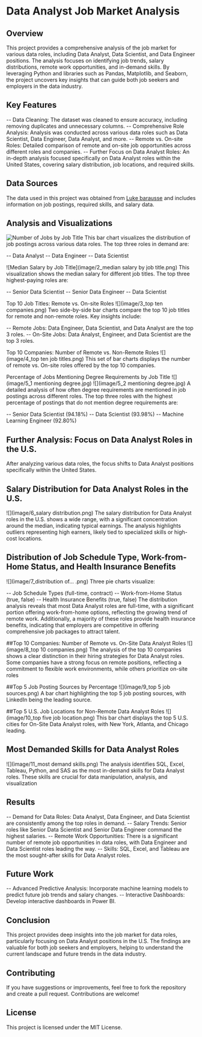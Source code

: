 # Data Analyst Job Market Analysis

## Overview
This project provides a comprehensive analysis of the job market for various data roles, including Data Analyst, Data Scientist, and Data Engineer positions. The analysis focuses on identifying job trends, salary distributions, remote work opportunities, and in-demand skills. By leveraging Python and libraries such as Pandas, Matplotlib, and Seaborn, the project uncovers key insights that can guide both job seekers and employers in the data industry.


## Key Features
-- Data Cleaning: The dataset was cleaned to ensure accuracy, including removing duplicates and unnecessary columns.
-- Comprehensive Role Analysis: Analysis was conducted across various data roles such as Data Scientist, Data Engineer, Data Analyst, and more.
-- Remote vs. On-site Roles: Detailed comparison of remote and on-site job opportunities across different roles and companies.
-- Further Focus on Data Analyst Roles: An in-depth analysis focused specifically on Data Analyst roles within the United States, covering salary distribution, job locations, and required skills.


## Data Sources
The data used in this project was obtained from  [Luke barausse](https://huggingface.co/datasets/lukebarousse/data_jobs)
 and includes information on job postings, required skills, and salary data.


## Analysis and Visualizations

![Number of Jobs by Job Title]("https://github.com/pirsarandib/python_project_data_jobs/blob/main/image/1_number%20of%20jobs%20by%20job%20title.pn")
This bar chart visualizes the distribution of job postings across various data roles. The top three roles in demand are:

-- Data Analyst
-- Data Engineer
-- Data Scientist


![Median Salary by Job Title](image/2_median salary by job title.png)
This visualization shows the median salary for different job titles. The top three highest-paying roles are:

-- Senior Data Scientist
-- Senior Data Engineer
-- Data Scientist

Top 10 Job Titles: Remote vs. On-site Roles
![](image/3_top ten companies.png)
Two side-by-side bar charts compare the top 10 job titles for remote and non-remote roles. Key insights include:

-- Remote Jobs: Data Engineer, Data Scientist, and Data Analyst are the top 3 roles.
-- On-Site Jobs: Data Analyst, Engineer, and Data Scientist are the top 3 roles.


Top 10 Companies: Number of Remote vs. Non-Remote Roles
![](image/4_top ten job titles.png)
This set of bar charts displays the number of remote vs. On-site roles offered by the top 10 companies.


Percentage of Jobs Mentioning Degree Requirements by Job Title
![](image/5_1 mentioning degree.jpg)
![](image/5_2 mentioning degree.jpg)
A detailed analysis of how often degree requirements are mentioned in job postings across different roles. The top three roles with the highest percentage of postings that do not mention degree requirements are:

-- Senior Data Scientist (94.18%)
-- Data Scientist (93.98%)
-- Machine Learning Engineer (92.80%)

## Further Analysis: Focus on Data Analyst Roles in the U.S.

After analyzing various data roles, the focus shifts to Data Analyst positions specifically within the United States.


## Salary Distribution for Data Analyst Roles in the U.S.
![](image/6_salary distribution.png)
The salary distribution for Data Analyst roles in the U.S. shows a wide range, with a significant concentration around the median, indicating typical earnings. The analysis highlights outliers representing high earners, likely tied to specialized skills or high-cost locations. 

## Distribution of Job Schedule Type, Work-from-Home Status, and Health Insurance Benefits
![](image/7_distribution of... .png)
Three pie charts visualize:

-- Job Schedule Types (full-time, contract)
-- Work-from-Home Status (true, false)
-- Health Insurance Benefits (true, false)
The distribution analysis reveals that most Data Analyst roles are full-time, with a significant portion offering work-from-home options, reflecting the growing trend of remote work. Additionally, a majority of these roles provide health insurance benefits, indicating that employers are competitive in offering comprehensive job packages to attract talent.


##Top 10 Companies: Number of Remote vs. On-Site Data Analyst Roles 
![](image/8_top 10 companies.png)
The analysis of the top 10 companies shows a clear distinction in their hiring strategies for Data Analyst roles. Some companies have a strong focus on remote positions, reflecting a commitment to flexible work environments, while others prioritize on-site roles


##Top 5 Job Posting Sources by Percentage
![](image/9_top 5 job sources.png)
A bar chart highlighting the top 5 job posting sources, with LinkedIn being the leading source.


##Top 5 U.S. Job Locations for Non-Remote Data Analyst Roles
![](image/10_top five job location.png)
This bar chart displays the top 5 U.S. cities for On-Site Data Analyst roles, with New York, Atlanta, and Chicago leading.


##  Most Demanded Skills for Data Analyst Roles
![](image/11_most demand skills.png)
The analysis identifies SQL, Excel, Tableau, Python, and SAS as the most in-demand skills for Data Analyst roles. These skills are crucial for data manipulation, analysis, and visualization


## Results
-- Demand for Data Roles: Data Analyst, Data Engineer, and Data Scientist are consistently among the top roles in demand.
-- Salary Trends: Senior roles like Senior Data Scientist and Senior Data Engineer command the highest salaries.
-- Remote Work Opportunities: There is a significant number of remote job opportunities in data roles, with Data Engineer and Data Scientist roles leading the way.
-- Skills: SQL, Excel, and Tableau are the most sought-after skills for Data Analyst roles.


## Future Work
-- Advanced Predictive Analysis: Incorporate machine learning models to predict future job trends and salary changes.
-- Interactive Dashboards: Develop interactive dashboards in Power BI.

## Conclusion
This project provides deep insights into the job market for data roles, particularly focusing on Data Analyst positions in the U.S. The findings are valuable for both job seekers and employers, helping to understand the current landscape and future trends in the data industry.


## Contributing
If you have suggestions or improvements, feel free to fork the repository and create a pull request. Contributions are welcome!


## License
This project is licensed under the MIT License. 

